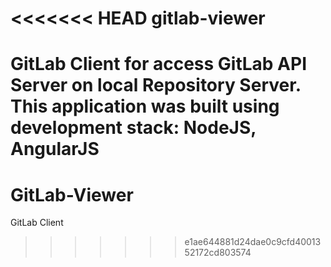 <<<<<<< HEAD
gitlab-viewer
=============

GitLab Client for access GitLab API Server on local Repository Server. This application was built using development stack:
NodeJS, AngularJS
=======
GitLab-Viewer
=============

GitLab Client
>>>>>>> e1ae644881d24dae0c9cfd4001352172cd803574
